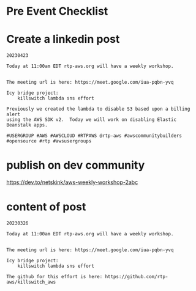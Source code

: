 # Pre Event Checklist

# Create a linkedin post

```
20230423

Today at 11:00am EDT rtp-aws.org will have a weekly workshop.  


The meeting url is here: https://meet.google.com/iua-pqbn-yvq

Icy bridge project:
    killswitch lambda sns effort

Previously we created the lambda to disable S3 based upon a billing alert
using the AWS SDK v2.  Today we will work on disabling Elastic Beanstalk apps.

#USERGROUP #AWS #AWSCLOUD #RTPAWS @rtp-aws #awscommunitybuilders #opensource #rtp #awsusergroups
```

# publish on dev community

https://dev.to/netskink/aws-weekly-workshop-2abc


# content of post

```
20230326

Today at 11:00am EDT rtp-aws.org will have a weekly workshop.


The meeting url is here: https://meet.google.com/iua-pqbn-yvq

Icy bridge project:
    killswitch lambda sns effort

The github for this effort is here: https://github.com/rtp-aws/killswitch_aws
```

